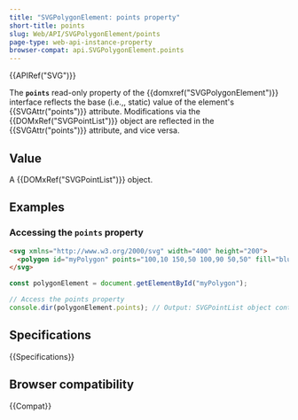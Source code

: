 ```yaml
---
title: "SVGPolygonElement: points property"
short-title: points
slug: Web/API/SVGPolygonElement/points
page-type: web-api-instance-property
browser-compat: api.SVGPolygonElement.points
---
```


{{APIRef("SVG")}}

The **`points`** read-only property of the {{domxref("SVGPolygonElement")}} interface reflects the base (i.e.,, static) value of the element's {{SVGAttr("points")}} attribute. Modifications via the {{DOMxRef("SVGPointList")}} object are reflected in the {{SVGAttr("points")}} attribute, and vice versa.

## Value

A {{DOMxRef("SVGPointList")}} object.

## Examples

### Accessing the `points` property

```html
<svg xmlns="http://www.w3.org/2000/svg" width="400" height="200">
  <polygon id="myPolygon" points="100,10 150,50 100,90 50,50" fill="blue" />
</svg>
```

```js
const polygonElement = document.getElementById("myPolygon");

// Access the points property
console.dir(polygonElement.points); // Output: SVGPointList object containing points (100,10), (150,50), (100,90), (50,50)
```

## Specifications

{{Specifications}}

## Browser compatibility

{{Compat}}
